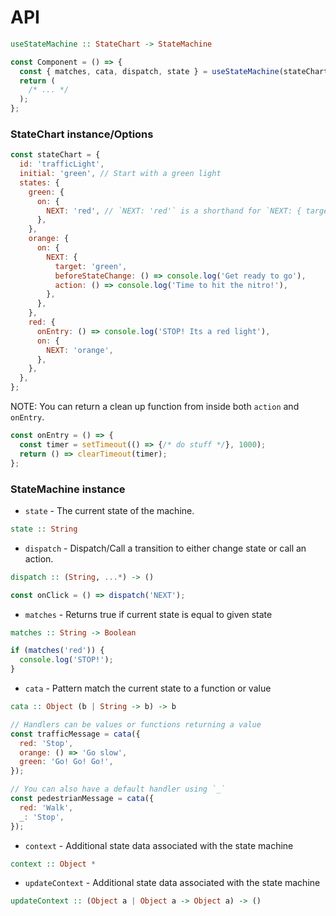 # API

```haskell
useStateMachine :: StateChart -> StateMachine
```

```js
const Component = () => {
  const { matches, cata, dispatch, state } = useStateMachine(stateChart);
  return (
    /* ... */
  );
};
```

### StateChart instance/Options

```js
const stateChart = {
  id: 'trafficLight',
  initial: 'green', // Start with a green light
  states: {
    green: {
      on: {
        NEXT: 'red', // `NEXT: 'red'` is a shorthand for `NEXT: { target: 'red' }`
      },
    },
    orange: {
      on: {
        NEXT: {
          target: 'green',
          beforeStateChange: () => console.log('Get ready to go'),
          action: () => console.log('Time to hit the nitro!'),
        },
      },
    },
    red: {
      onEntry: () => console.log('STOP! Its a red light'),
      on: {
        NEXT: 'orange',
      },
    },
  },
};
```

NOTE: You can return a clean up function from inside both `action` and `onEntry`.
```js
const onEntry = () => {
  const timer = setTimeout(() => {/* do stuff */}, 1000);
  return () => clearTimeout(timer);
};
```


### StateMachine instance

* `state` - The current state of the machine.
```haskell
state :: String
```


* `dispatch` - Dispatch/Call a transition to either change state or call an action.
```haskell
dispatch :: (String, ...*) -> ()
```

```js
const onClick = () => dispatch('NEXT');
```


* `matches` - Returns true if current state is equal to given state
```haskell
matches :: String -> Boolean
```
```js
if (matches('red')) {
  console.log('STOP!');
}
```


* `cata` - Pattern match the current state to a function or value
```haskell
cata :: Object (b | String -> b) -> b
```

```js
// Handlers can be values or functions returning a value
const trafficMessage = cata({
  red: 'Stop',
  orange: () => 'Go slow',
  green: 'Go! Go! Go!',
});
```

```js
// You can also have a default handler using `_`
const pedestrianMessage = cata({
  red: 'Walk',
  _: 'Stop',
});
```


* `context` - Additional state data associated with the state machine
```haskell
context :: Object *
```


* `updateContext` - Additional state data associated with the state machine
```haskell
updateContext :: (Object a | Object a -> Object a) -> ()
```
